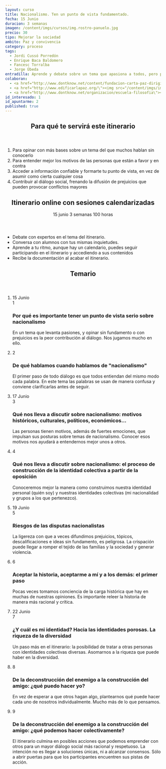 ```yaml
---
layout: curso
title: Nacionalismo. Ten un punto de vista fundamentado.
fecha: 15 Junio
duracion: 3 semanas
imagen: /content/imgs/cursos/img.rostro-panuelo.jpg
precio: 30
tipo: Mejorar la sociedad
ambito: Paz y convivencia
category: proceso
tags:
  - Jordi Cussó Porredón
  - Enrique Baca Baldomero
  - Fancesc Torralba
  - Jorge Úbeda
entradilla: Aprende y debate sobre un tema que apasiona a todos, pero pocos conocen bien.Dialoga y define tu postura de manera más consciente y racional.
colaboran:
  - <a href="http://www.dontknow.net/content/fundacion-carta-paz-dirigida-onu\"><img src="/content/imgs/img.logo-carta-onu.png" alt="Fundación Carta de la Paz dirigida a la ONU"></a>
  - <a href="http://www.edificarlapaz.org/\"><img src="/content/imgs/img.logo-edificar-paz.png" alt="Edificar la paz en el siglo XXI"></a>
  - <a href="http://www.dontknow.net/organizacion/escuela-filosofia\"><img src="/content/imgs/img.logo-escuela-filosofia.png" alt="Escuela de Filosofía"></a>
id_interesado: 1
id_apuntarme: 2
published: true
---
```


<section>
  <header>
    <h2>Para qué te servirá este itinerario</h2>
  </header>
  <ol>
    <li>Para opinar con más bases sobre un tema del que muchos hablan sin conocerlo</li>
    <li>Para entender mejor los motivos de las personas que están a favor y en contra</li>
    <li>Acceder a información confiable y formarte tu punto de vista, en vez de asumir como cierta cualquier cosa</li>
    <li>Contribuir al diálogo social, frenando la difusión de prejuicios que pueden provocar conflictos mayores</li>
  </ol>
</section>

<section id="info-course-online">
  <header>
    <div class="row-fluid">
      <div class="span6" >
        <h2 class="title">Itinerario online con sesiones calendarizadas</h2>
      </div>
      <div class="span6">
        <p class="course-duration">
          <span class="circle">
            <span class="cell">
              <span class="numero">15</span> junio
            </span>
          </span>
          <span class="circle">
            <span class="cell">
              <span class="numero">3</span> semanas
            </span>
          </span>
          <span class="circle">
            <span class="cell">
              <span class="numero">100</span> horas
            </span>
          </span>
        </p>
      </div>
    </div>
  </header>
  <ul>
      <li><i class="icon-ok"> </i> Debate con expertos en el tema del itinerario.</li>
      <li><i class="icon-ok"> </i>  Conversa con alumnos con tus mismas inquietudes.</li>
      <li><i class="icon-ok"> </i>  Aprende a tu ritmo, aunque hay un calendario, puedes seguir participando en el itinerario y accediendo a sus contenidos</li>
      <li><i class="icon-ok"> </i>  Recibe la documentación al acabar el itinerario.</li>
  </ul>
</section>

<section>
  <header class="header-section">
    <h2>Temario</h2>
  </header>
  <ol class="unstyled timeline">
    <li class="row-fluid">
      <div class="span2 date">15 Junio</div>
      <div class="span1 number">
        <span class="cell">1</span>
      </div>
      <div class="span9 well">
        <h3 class="title">Por qué es importante tener un punto de vista serio sobre nacionalismo</h3>
        <p>En un tema que levanta pasiones, y opinar sin fundamento o con prejuicios es la peor contribución al diálogo. Nos jugamos mucho en ello.</p>
      </div>
    </li>
    <li class="row-fluid">
      <div class="span1 number offset2">
        <span class="cell">2</span>
      </div>
      <div class="span9 well">
        <h3 class="title">De qué hablamos cuando hablamos de "nacionalismo"</h3>
        <p>El primer paso de todo diálogo es que todos entiendan del mismo modo cada palabra. En este tema las palabras se usan de manera confusa y conviene clarificarlas antes de seguir.</p>
      </div>
    </li>
    <li class="row-fluid">
      <div class="span2 date">17 Junio</div>
      <div class="span1 number">
        <span class="cell">3</span>
      </div>
      <div class="span9 well">
        <h3 class="title">Qué nos lleva a discutir sobre nacionalismo: motivos históricos, culturales, políticos, económicos...</h3>
        <p>Las personas tienen motivos, además de fuertes emociones, que impulsan sus posturas sobre temas de nacionalismo. Conocer esos motivos nos ayudará a entendernos mejor unos a otros.</p>
      </div>
    </li>
    <li class="row-fluid">
      <div class="span1 number offset2">
        <span class="cell">4</span>
      </div>
      <div class="span9 well">
        <h3 class="title">Qué nos lleva a discutir sobre nacionalismo: el proceso de construcción de la identidad colectiva a partir de la oposición</h3>
        <p>Conoceremos mejor la manera como construimos nuestra identidad personal (quién soy) y nuestras identidades colectivas (mi nacionalidad y grupos a los que pertenezco).</p>
      </div>
    </li>
    <li class="row-fluid">
      <div class="span2 date">19 Junio</div>
      <div class="span1 number">
        <span class="cell">5</span>
      </div>
      <div class="span9 well">
        <h3 class="title">Riesgos de las disputas nacionalistas</h3>
        <p>La ligereza con que a veces difundimos prejuicios, tópicos, descalificaciones e ideas sin fundamento, es peligrosa. La crispación puede llegar a romper el tejido de las familias y la sociedad y generar violencia.</p>
      </div>
    </li>
    <li class="row-fluid">
      <div class="span1 number offset2">
        <span class="cell">6</span>
      </div>
      <div class="span9 well">
        <h3 class="title">Aceptar la historia, aceptarme a mí y a los demás: el primer paso</h3>
        <p>Pocas veces tomamos conciencia de la carga histórica que hay en muchas de nuestras opiniones. Es importante releer la historia de manera más racional y crítica.</p>
      </div>
    </li>
    <li class="row-fluid">
      <div class="span2 date">22 Junio</div>
      <div class="span1 number">
        <span class="cell">7</span>
      </div>
      <div class="span9 well">
        <h3 class="title">¿Y cuál es mi identidad? Hacia las identidades porosas. La riqueza de la diversidad</h3>
        <p>Un paso más en el itinerario: la posibilidad de tratar a otras personas con identidades colectivas diversas. Asomarnos a la riqueza que puede haber en la diversidad.</p>
      </div>
    </li>
    <li class="row-fluid">
      <div class="span1 number offset2">
        <span class="cell">8</span>
      </div>
      <div class="span9 well">
        <h3 class="title">De la deconstrucción del enemigo a la construcción del amigo: ¿qué puedo hacer yo?</h3>
        <p>En vez de esperar a que otros hagan algo, plantearnos qué puede hacer cada uno de nosotros individualmente. Mucho más de lo que pensamos.</p>
      </div>
    </li>
    <li class="row-fluid">
      <div class="span1 number offset2">
        <span class="cell">9</span>
      </div>
      <div class="span9 well">
        <h3 class="title">De la deconstrucción del enemigo a la construcción del amigo: ¿qué podemos hacer colectivamente?</h3>
        <p>El itinerario culmina en posibles acciones que podemos emprender con otros para un mayor diálogo social más racional y respetuoso. La intención no es llegar a soluciones únicas, ni a alcanzar consensos. Sólo a abrir puertas para que los participantes encuentren sus pistas de acción.</p>
      </div>
    </li>
  </ol>
</section>
